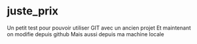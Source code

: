 # juste_prix
Un petit test pour pouvoir utiliser GIT avec un ancien projet 
Et maintenant on modifie depuis github
Mais aussi depuis ma machine locale
